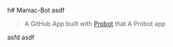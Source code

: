 h# Maniac-Bot
asdf
> A GitHub App built with [Probot](https://github.com/probot/probot) that A Probot app

asfd
asdf
